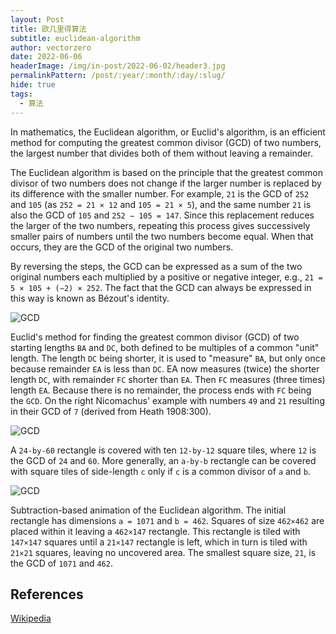 ```yaml
---
layout: Post
title: 欧几里得算法
subtitle: euclidean-algorithm
author: vectorzero
date: 2022-06-06
headerImage: /img/in-post/2022-06-02/header3.jpg
permalinkPattern: /post/:year/:month/:day/:slug/
hide: true
tags:
  - 算法
---
```


In mathematics, the Euclidean algorithm, or Euclid's algorithm,
is an efficient method for computing the greatest common divisor
(GCD) of two numbers, the largest number that divides both of
them without leaving a remainder.

The Euclidean algorithm is based on the principle that the
greatest common divisor of two numbers does not change if
the larger number is replaced by its difference with the
smaller number. For example, `21` is the GCD of `252` and
`105` (as `252 = 21 × 12` and `105 = 21 × 5`), and the same
number `21` is also the GCD of `105` and `252 − 105 = 147`.
Since this replacement reduces the larger of the two numbers,
repeating this process gives successively smaller pairs of
numbers until the two numbers become equal.
When that occurs, they are the GCD of the original two numbers.

By reversing the steps, the GCD can be expressed as a sum of
the two original numbers each multiplied by a positive or
negative integer, e.g., `21 = 5 × 105 + (−2) × 252`.
The fact that the GCD can always be expressed in this way is
known as Bézout's identity.

![GCD](https://upload.wikimedia.org/wikipedia/commons/3/37/Euclid%27s_algorithm_Book_VII_Proposition_2_3.png)

Euclid's method for finding the greatest common divisor (GCD)
of two starting lengths `BA` and `DC`, both defined to be
multiples of a common "unit" length. The length `DC` being
shorter, it is used to "measure" `BA`, but only once because
remainder `EA` is less than `DC`. EA now measures (twice)
the shorter length `DC`, with remainder `FC` shorter than `EA`.
Then `FC` measures (three times) length `EA`. Because there is
no remainder, the process ends with `FC` being the `GCD`.
On the right Nicomachus' example with numbers `49` and `21`
resulting in their GCD of `7` (derived from Heath 1908:300).

![GCD](https://upload.wikimedia.org/wikipedia/commons/7/74/24x60.svg)

A `24-by-60` rectangle is covered with ten `12-by-12` square
tiles, where `12` is the GCD of `24` and `60`. More generally,
an `a-by-b` rectangle can be covered with square tiles of
side-length `c` only if `c` is a common divisor of `a` and `b`.

![GCD](https://upload.wikimedia.org/wikipedia/commons/1/1c/Euclidean_algorithm_1071_462.gif)

Subtraction-based animation of the Euclidean algorithm.
The initial rectangle has dimensions `a = 1071` and `b = 462`.
Squares of size `462×462` are placed within it leaving a
`462×147` rectangle. This rectangle is tiled with `147×147`
squares until a `21×147` rectangle is left, which in turn is
tiled with `21×21` squares, leaving no uncovered area.
The smallest square size, `21`, is the GCD of `1071` and `462`.

## References

[Wikipedia](https://en.wikipedia.org/wiki/Euclidean_algorithm)
